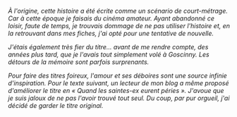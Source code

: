 *À l'origine, cette histoire a été écrite comme un scénario de court-métrage. Car à cette époque je faisais du cinéma amateur. Ayant abandonné ce loisir, faute de temps, je trouvais dommage de ne pas utiliser l'histoire et, en la retrouvant dans mes fiches, j'ai opté pour une tentative de nouvelle.*

*J'étais également très fier du titre... avant de me rendre compte, des années plus tard, que je l'avais tout simplement volé à Goscinny. Les détours de la mémoire sont parfois surprenants.*

*Pour faire des titres foireux, l'amour et ses déboires sont une source infinie d'inspiration. Pour le texte suivant, un lecteur de mon blog a même proposé d'améliorer le titre en « Quand les saintes-ex eurent péries ». J'avoue que je suis jaloux de ne pas l'avoir trouvé tout seul. Du coup, par pur orgueil, j'ai décidé de garder le titre original.*
